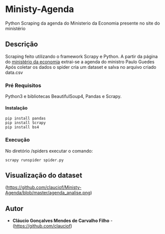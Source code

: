 # Ministy-Agenda
Python Scraping  da agenda do Ministerio da Economia presente no site do ministério

## Descrição 
Scraping feito utilizando o framework Scrapy e Python. A partir da página do [ministério da economia](http://www.economia.gov.br/agendas/gabinete-do-ministro/ministro-da-economia/paulo-guedes/) extrai-se a agenda do ministro Paulo Guedes
Após coletar os dados o spider cria um dataset e salva no arquivo criado data.csv 

### Pré Requisitos

Python3 e bibliotecas BeautifulSoup4, Pandas e Scrapy.

#### Instalação
```
pip install pandas
pip install Scrapy
pip install bs4
```

### Execução
No diretório /spiders executar o comando:
```
scrapy runspider spider.py
```

## Visualização do dataset
(https://github.com/clauciof/Ministy-Agenda/blob/master/agenda_analise.png)



## Autor

* **Cláucio Gonçalves Mendes de Carvalho Filho** - (https://github.com/clauciof)


